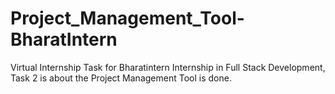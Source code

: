 # Project_Management_Tool-BharatIntern
Virtual Internship Task for Bharatintern Internship in Full Stack Development, Task 2 is about the Project Management Tool is done.
